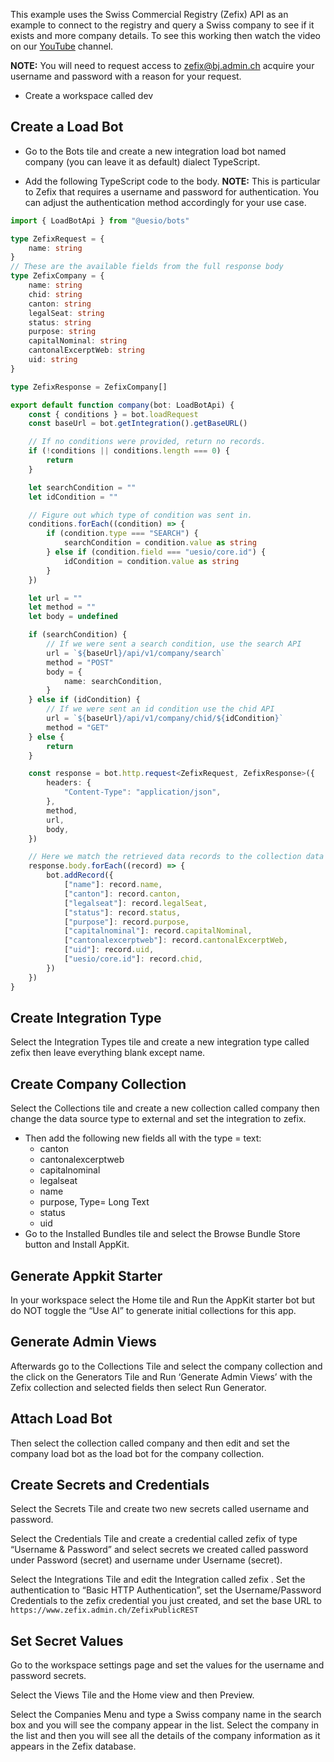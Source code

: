 This example uses the Swiss Commercial Registry (Zefix) API as an example to connect to the registry and query a Swiss company to see if it exists and more company details. To see this working then watch the video on our [YouTube](https://youtu.be/l0evKBknlIY) channel.

**NOTE:** You will need to request access to <zefix@bj.admin.ch> acquire your username and password with a reason for your request.

-   Create a workspace called dev

## Create a Load Bot

-   Go to the Bots tile and create a new integration load bot named company (you can leave it as default) dialect TypeScript.

-   Add the following TypeScript code to the body.
    **NOTE:** This is particular to Zefix that requires a username and password for authentication. You can adjust the authentication method accordingly for your use case.

```typescript
import { LoadBotApi } from "@uesio/bots"

type ZefixRequest = {
	name: string
}
// These are the available fields from the full response body
type ZefixCompany = {
	name: string
	chid: string
	canton: string
	legalSeat: string
	status: string
	purpose: string
	capitalNominal: string
	cantonalExcerptWeb: string
	uid: string
}

type ZefixResponse = ZefixCompany[]

export default function company(bot: LoadBotApi) {
	const { conditions } = bot.loadRequest
	const baseUrl = bot.getIntegration().getBaseURL()

	// If no conditions were provided, return no records.
	if (!conditions || conditions.length === 0) {
		return
	}

	let searchCondition = ""
	let idCondition = ""

	// Figure out which type of condition was sent in.
	conditions.forEach((condition) => {
		if (condition.type === "SEARCH") {
			searchCondition = condition.value as string
		} else if (condition.field === "uesio/core.id") {
			idCondition = condition.value as string
		}
	})

	let url = ""
	let method = ""
	let body = undefined

	if (searchCondition) {
		// If we were sent a search condition, use the search API
		url = `${baseUrl}/api/v1/company/search`
		method = "POST"
		body = {
			name: searchCondition,
		}
	} else if (idCondition) {
		// If we were sent an id condition use the chid API
		url = `${baseUrl}/api/v1/company/chid/${idCondition}`
		method = "GET"
	} else {
		return
	}

	const response = bot.http.request<ZefixRequest, ZefixResponse>({
		headers: {
			"Content-Type": "application/json",
		},
		method,
		url,
		body,
	})

	// Here we match the retrieved data records to the collection data
	response.body.forEach((record) => {
		bot.addRecord({
			["name"]: record.name,
			["canton"]: record.canton,
			["legalseat"]: record.legalSeat,
			["status"]: record.status,
			["purpose"]: record.purpose,
			["capitalnominal"]: record.capitalNominal,
			["cantonalexcerptweb"]: record.cantonalExcerptWeb,
			["uid"]: record.uid,
			["uesio/core.id"]: record.chid,
		})
	})
}
```

## Create Integration Type

Select the Integration Types tile and create a new integration type called zefix then leave everything blank except name.

## Create Company Collection

Select the Collections tile and create a new collection called company then change the data source type to external and set the integration to zefix.

-   Then add the following new fields all with the type = text:
    -   canton
    -   cantonalexcerptweb
    -   capitalnominal
    -   legalseat
    -   name
    -   purpose, Type= Long Text
    -   status
    -   uid
-   Go to the Installed Bundles tile and select the Browse Bundle Store button and Install AppKit.

## Generate Appkit Starter

In your workspace select the Home tile and Run the AppKit starter bot but do NOT toggle the “Use AI” to generate initial collections for this app.

## Generate Admin Views

Afterwards go to the Collections Tile and select the company collection and the click on the Generators Tile and Run ‘Generate Admin Views’ with the Zefix collection and selected fields then select Run Generator.

## Attach Load Bot

Then select the collection called company and then edit and set the company load bot as the load bot for the company collection.

## Create Secrets and Credentials

Select the Secrets Tile and create two new secrets called username and password.

Select the Credentials Tile and create a credential called zefix of type “Username & Password” and select secrets we created called password under Password (secret) and username under Username (secret).

Select the Integrations Tile and edit the Integration called zefix . Set the authentication to “Basic HTTP Authentication”, set the Username/Password Credentials to the zefix credential you just created, and set the base URL to `https://www.zefix.admin.ch/ZefixPublicREST`

## Set Secret Values

Go to the workspace settings page and set the values for the username and password secrets.

Select the Views Tile and the Home view and then Preview.

Select the Companies Menu and type a Swiss company name in the search box and you will see the company appear in the list. Select the company in the list and then you will see all the details of the company information as it appears in the Zefix database.
